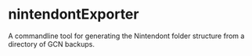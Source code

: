 # nintendontExporter
A commandline tool for generating the Nintendont folder structure from a directory of GCN backups.
